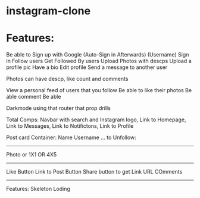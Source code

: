 # instagram-clone

# Features: 


Be able to Sign up with Google (Auto-Sign in Afterwards)
(Username)
Sign in
Follow users
Get Followed By users
Upload Photos with descps
Upload a profile pic
Have a bio
Edit profile
Send a message to another user

Photos can have descp, like count and comments

View a personal feed of users that you follow
Be able to like their photos
Be able comment
Be able 

Darkmode using that router that prop drills


Total Comps:
Navbar with search and Instagram logo, Link to Homepage, Link to Messages, Link to Notifictons, Link to Profile

Post card Container:
Name
Username
... to Unfollow:
______________
Photo or 1X1 OR 4X5
________________
Like Button
Link to  Post Button
Share button to get Link URL
COmments
________________

Features:
Skeleton Loding